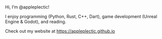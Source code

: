 Hi, I’m @appleplectic!

I enjoy programming (Python, Rust, C++, Dart), game development (Unreal Engine & Godot), and reading.

Check out my website at https://appleplectic.github.io

<!---
appleplectic/appleplectic is a ✨ special ✨ repository because its `README.md` (this file) appears on your GitHub profile.
You can click the Preview link to take a look at your changes.
--->
